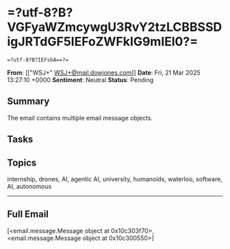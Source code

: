# =?utf-8?B?VGFyaWZmcywgU3RvY2tzLCBBSSDigJRTdGF5IEFoZWFkIG9mIEl0?=
	=?utf-8?B?IEFsbA==?=
**From**: [["WSJ+" <WSJ+@mail.dowjones.com>]]
**Date**: Fri, 21 Mar 2025 13:27:10 +0000
**Sentiment**: Neutral
**Status**: Pending

## Summary
The email contains multiple email message objects.

## Tasks

## Topics
internship, drones, AI, agentic AI, university, humanoids, waterloo, software, AI, autonomous

---

## Full Email
[<email.message.Message object at 0x10c303f70>, <email.message.Message object at 0x10c300550>]
